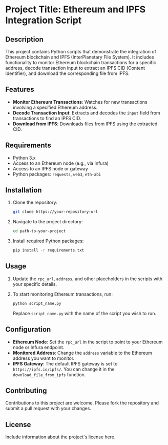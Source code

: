 # Project Title: Ethereum and IPFS Integration Script

## Description

This project contains Python scripts that demonstrate the integration of Ethereum blockchain and IPFS (InterPlanetary File System). It includes functionality to monitor Ethereum blockchain transactions for a specific address, decode transaction input to extract an IPFS CID (Content Identifier), and download the corresponding file from IPFS.

## Features

- **Monitor Ethereum Transactions**: Watches for new transactions involving a specified Ethereum address.
- **Decode Transaction Input**: Extracts and decodes the `input` field from transactions to find an IPFS CID.
- **Download from IPFS**: Downloads files from IPFS using the extracted CID.

## Requirements

- Python 3.x
- Access to an Ethereum node (e.g., via Infura)
- Access to an IPFS node or gateway
- Python packages: `requests`, `web3`, `eth-abi`

## Installation

1. Clone the repository:

   ```bash
   git clone https://your-repository-url
   ```

2. Navigate to the project directory:

   ```bash
   cd path-to-your-project
   ```

3. Install required Python packages:

   ```bash
   pip install -r requirements.txt
   ```

## Usage

1. Update the `rpc_url`, `address`, and other placeholders in the scripts with your specific details.

2. To start monitoring Ethereum transactions, run:

   ```bash
   python script_name.py
   ```

   Replace `script_name.py` with the name of the script you wish to run.

## Configuration

- **Ethereum Node**: Set the `rpc_url` in the script to point to your Ethereum node or Infura endpoint.
- **Monitored Address**: Change the `address` variable to the Ethereum address you want to monitor.
- **IPFS Gateway**: The default IPFS gateway is set to `https://ipfs.io/ipfs/`. You can change it in the `download_file_from_ipfs` function.

## Contributing

Contributions to this project are welcome. Please fork the repository and submit a pull request with your changes.

## License

Include information about the project's license here.
